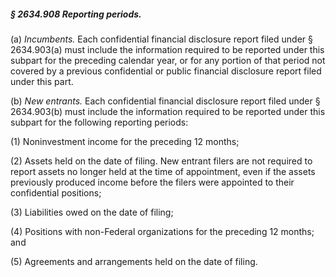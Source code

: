 ##### § 2634.908 Reporting periods. #####

(a) *Incumbents.* Each confidential financial disclosure report filed under § 2634.903(a) must include the information required to be reported under this subpart for the preceding calendar year, or for any portion of that period not covered by a previous confidential or public financial disclosure report filed under this part.

(b) *New entrants.* Each confidential financial disclosure report filed under § 2634.903(b) must include the information required to be reported under this subpart for the following reporting periods:

(1) Noninvestment income for the preceding 12 months;

(2) Assets held on the date of filing. New entrant filers are not required to report assets no longer held at the time of appointment, even if the assets previously produced income before the filers were appointed to their confidential positions;

(3) Liabilities owed on the date of filing;

(4) Positions with non-Federal organizations for the preceding 12 months; and

(5) Agreements and arrangements held on the date of filing.